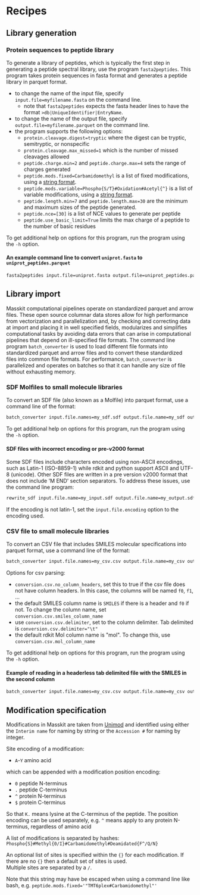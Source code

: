 # Recipes

## Library generation

### Protein sequences to peptide library

To generate a library of peptides, which is typically the first step in generating a peptide
spectral library, use the program `fasta2peptides`. This program takes protein sequences
in fasta format and generates a peptide library in parquet format.

* to change the name of the input file, specify `input.file=myfilename.fasta` on the
command line.
  * note that `fasta2peptides` expects the fasta header lines to have the format `>db|UniqueIdentifier|EntryName`.
* to change the name of the output file, specify `output.file=myfilename.parquet` on
the command line.
* the program supports the following options:
  * `protein.cleavage.digest=tryptic` where the digest can be tryptic, semitryptic, or nonspecific
  * `protein.cleavage.max_missed=1` which is the number of missed cleavages allowed
  * `peptide.charge.min=2` and `peptide.charge.max=4` sets the range of charges generated
  * `peptide.mods.fixed=Carbamidomethyl` is a list of fixed modifications, using a [string format](#modification-specification).
  * `peptide.mods.variable=Phospho{S/T}#Oxidation#Acetyl{^}` is a list of variable modifications, using a [string format](#modification-specification).
  * `peptide.length.min=7` and `peptide.length.max=30` are the minimum and maximum sizes of
  the peptide generated.
  * `peptide.nce=[30]` is a list of NCE values to generate per peptide
  * `peptide.use_basic_limit=True` limits the max charge of a peptide to the number of basic residues

To get additional help on options for this program, run the program using the `-h` option.

#### An example command line to convert `uniprot.fasta` to `uniprot_peptides.parquet`

```bash
fasta2peptides input.file=uniprot.fasta output.file=uniprot_peptides.parquet
```

## Library import

Masskit computational pipelines operate on standardized parquet and arrow files.
These open source columnar data stores allow for high performance from vectorization
and parallelization and, by checking and correcting
data at import and placing it in well specified fields, modularizes and
simplifies computational tasks by avoiding data errors that can arise in
computational pipelines that depend on ill-specified file formats. The
command line program `batch_converter` is used to load different file formats
into standardized parquet and arrow files and to convert these standardized
files into common file formats. For performance, `batch_converter` is
parallelized and operates on batches so that it can handle any size of
file without exhausting memory.

### SDF Molfiles to small molecule libraries

To convert an SDF file (also known as a Molfile) into parquet format, use a
command line of the format:

```bash
batch_converter input.file.names=my_sdf.sdf output.file.name=my_sdf output.file.types=[parquet]
```

To get additional help on options for this program, run the program using the `-h` option.

#### SDF files with incorrect encoding or pre-v2000 format

Some SDF files include characters encoded using non-ASCII encodings,
such as Latin-1 (ISO-8859-1) while rdkit and python support ASCII and
UTF-8 (unicode).  Other SDF files are written in a pre version v2000
format that does not include 'M  END' section separators.  To address
these issues, use the command line program:

```bash
rewrite_sdf input.file.name=my_input.sdf output.file.name=my_output.sdf
```

If the encoding is not latin-1, set the `input.file.encoding` option
to the encoding used.

### CSV file to small molecule libraries

To convert an CSV file that includes SMILES molecular specifications into
parquet format, use a command line of the format:

```bash
batch_converter input.file.names=my_csv.csv output.file.name=my_csv output.file.types=[parquet]
```

Options for csv parsing:

* `conversion.csv.no_column_headers`, set this to true if the csv file does not have column headers. In this case, the columns will be named `f0`, `f1`, ...
* the default SMILES column name is `SMILES` if there is a header and `f0` if not. To change the column name, set `conversion.csv.smiles_column_name`
* use `conversion.csv.delimiter`, set to the column delimiter.  Tab delimited is `conversion.csv.delimiter="\t"`
* the default rdkit Mol column name is "mol". To change this, use `conversion.csv.mol_column_name`

To get additional help on options for this program, run the program using the `-h` option.

#### Example of reading in a headerless tab delimited file with the SMILES in the second column

```bash
batch_converter input.file.names=my_csv.csv output.file.name=my_csv output.file.types=[parquet] conversion.csv.no_column_headers=true conversion.csv.smiles_column_name=f1 conversion.csv.delimiter="\t"
```

## Modification specification

Modifications in Masskit are taken from [Unimod](https://www.unimod.org) and identified using either
the `Interim name` for naming by string or the `Accession #` for naming by integer.

Site encoding of a modification:

* `A`-`Y` amino acid

which can be appended with a modification position encoding:

* `0` peptide N-terminus
* `.` peptide C-terminus
* `^` protein N-terminus
* `$` protein C-terminus

So that `K.` means lysine at the C-terminus of the peptide.
The position encoding can be used separately, e.g. `^` means apply to any protein N-terminus,
regardless of amino acid

A list of modifications is separated by hashes:
`Phospho{S}#Methyl{0/I}#Carbamidomethyl#Deamidated{F^/Q/N}`

An optional list of sites is specified within the `{}` for each modification.
If there are no `{}` then a default set of sites is used.  
Multiple sites are separated by a `/`.

Note that this string may have be escaped when
using a command line like bash, e.g. `peptide.mods.fixed='"TMT6plex#Carbamidomethyl"'`
